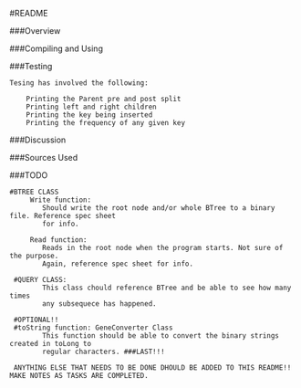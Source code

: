 #README

###Overview

###Compiling and Using

###Testing

    Tesing has involved the following:

        Printing the Parent pre and post split
        Printing left and right children
        Printing the key being inserted
        Printing the frequency of any given key

###Discussion

###Sources Used

###TODO

    #BTREE CLASS
         Write function:
            Should write the root node and/or whole BTree to a binary file. Reference spec sheet
            for info.

         Read function:
            Reads in the root node when the program starts. Not sure of the purpose.
            Again, reference spec sheet for info.

     #QUERY CLASS:
            This class chould reference BTree and be able to see how many times
            any subsequece has happened.

     #OPTIONAL!!
     #toString function: GeneConverter Class
            This function should be able to convert the binary strings created in toLong to
            regular characters. ###LAST!!!

     ANYTHING ELSE THAT NEEDS TO BE DONE DHOULD BE ADDED TO THIS README!! MAKE NOTES AS TASKS ARE COMPLETED.

